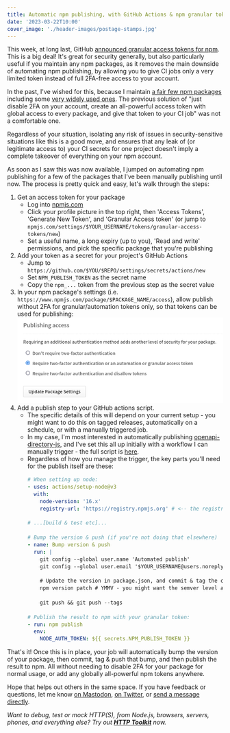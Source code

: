 ```yaml
---
title: Automatic npm publishing, with GitHub Actions & npm granular tokens
date: '2023-03-22T10:00'
cover_image: './header-images/postage-stamps.jpg'
---
```


This week, at long last, GitHub [announced granular access tokens for npm](https://github.blog/changelog/2023-03-21-general-availability-of-granular-access-token-on-npm/). This is a big deal! It's great for security generally, but also particularly useful if you maintain any npm packages, as it removes the main downside of automating npm publishing, by allowing you to give CI jobs only a very limited token instead of full 2FA-free access to your account.

In the past, I've wished for this, because I maintain [a fair few npm packages](https://www.npmjs.com/~pimterry) including some [very widely used ones](https://www.npmjs.com/package/loglevel). The previous solution of "just disable 2FA on your account, create an all-powerful access token with global access to every package, and give that token to your CI job" was not a comfortable one.

Regardless of your situation, isolating any risk of issues in security-sensitive situations like this is a good move, and ensures that any leak of (or legitimate access to) your CI secrets for one project doesn't imply a complete takeover of everything on your npm account.

As soon as I saw this was now available, I jumped on automating npm publishing for a few of the packages that I've been manually publishing until now. The process is pretty quick and easy, let's walk through the steps:

1. Get an access token for your package
    * Log into [npmjs.com](https://www.npmjs.com/login)
    * Click your profile picture in the top right, then 'Access Tokens', 'Generate New Token', and 'Granular Access token' (or jump to `npmjs.com/settings/$YOUR_USERNAME/tokens/granular-access-tokens/new`)
    * Set a useful name, a long expiry (up to you), 'Read and write' permissions, and pick the specific package that you're publishing
2. Add your token as a secret for your project's GitHub Actions
    * Jump to `https://github.com/$YOU/$REPO/settings/secrets/actions/new`
    * Set `NPM_PUBLISH_TOKEN` as the secret name
    * Copy the `npm_...` token from the previous step as the secret value
3. In your npm package's settings (i.e. `https://www.npmjs.com/package/$PACKAGE_NAME/access`), allow publish without 2FA for granular/automation tokens only, so that tokens can be used for publishing:
    ![The npm settings with 'Require two-factor authentication or an automation or granular access token' enabled](./npm-allow-token-publish.png)
3. Add a publish step to your GitHub actions script.
    * The specific details of this will depend on your current setup - you might want to do this on tagged releases, automatically on a schedule, or with a manually triggered job.
    * In my case, I'm most interested in automatically publishing [openapi-directory-js](https://github.com/httptoolkit/openapi-directory-js/), and I've set this all up initially with a workflow I can manually trigger - the full script is [here](https://github.com/httptoolkit/openapi-directory-js/commit/566e8a6688126628efd6b706ed2020bfcdeae372).
    * Regardless of how you manage the trigger, the key parts you'll need for the publish itself are these:
        ```yaml
        # When setting up node:
        - uses: actions/setup-node@v3
          with:
            node-version: '16.x'
            registry-url: 'https://registry.npmjs.org' # <-- the registry-url here is required

        # ...[build & test etc]...

        # Bump the version & push (if you're not doing that elsewhere)
        - name: Bump version & push
          run: |
            git config --global user.name 'Automated publish'
            git config --global user.email '$YOUR_USERNAME@users.noreply.github.com'

            # Update the version in package.json, and commit & tag the change:
            npm version patch # YMMV - you might want the semver level as a workflow input

            git push && git push --tags

        # Publish the result to npm with your granular token:
        - run: npm publish
          env:
            NODE_AUTH_TOKEN: ${{ secrets.NPM_PUBLISH_TOKEN }}
        ```

That's it! Once this is in place, your job will automatically bump the version of your package, then commit, tag & push that bump, and then publish the result to npm. All without needing to disable 2FA for your package for normal usage, or add any globally all-powerful npm tokens anywhere.

Hope that helps out others in the same space. If you have feedback or questions, let me know [on Mastodon](https://toot.cafe/@pimterry), [on Twitter](https://twitter.com/pimterry), or [send a message directly](/contact/).

_Want to debug, test or mock HTTP(S), from Node.js, browsers, servers, phones, and everything else? Try out **[HTTP Toolkit](https://httptoolkit.com/javascript/)** now._